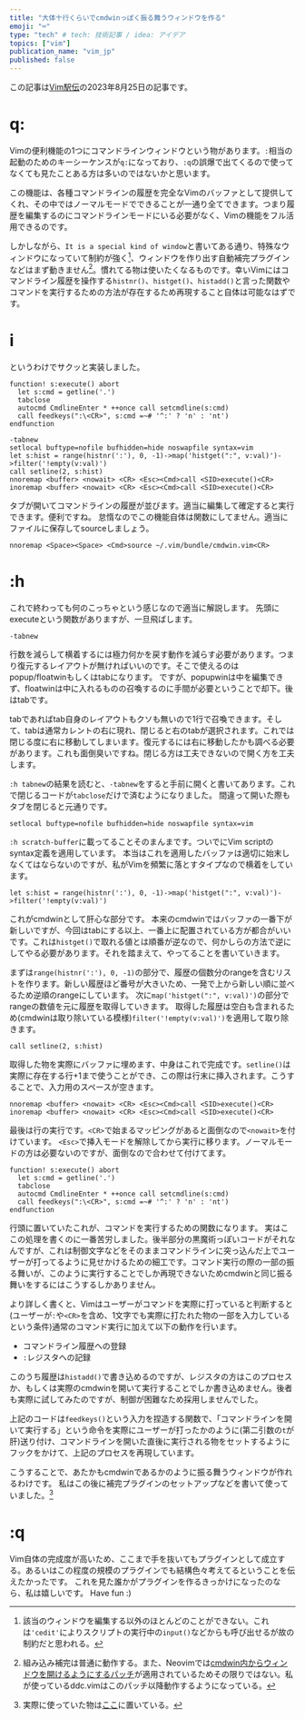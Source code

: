 ```yaml
---
title: "大体十行くらいでcmdwinっぽく振る舞うウィンドウを作る"
emoji: "⌨"
type: "tech" # tech: 技術記事 / idea: アイデア
topics: ["vim"]
publication_name: "vim_jp"
published: false
---
```


この記事は[Vim駅伝](https://vim-jp.org/ekiden/)の2023年8月25日の記事です。

# q:

Vimの便利機能の1つにコマンドラインウィンドウという物があります。`:`相当の起動のためのキーシーケンスが`q:`になっており、`:q`の誤爆で出てくるので使ってなくても見たことある方は多いのではないかと思います。

この機能は、各種コマンドラインの履歴を完全なVimのバッファとして提供してくれ、その中ではノーマルモードでできることが一通り全てできます。つまり履歴を編集するのにコマンドラインモードにいる必要がなく、Vimの機能をフル活用できるのです。

しかしながら、`It is a special kind of window`と書いてある通り、特殊なウィンドウになっていて制約が強く[^1]、ウィンドウを作り出す自動補完プラグインなどはまず動きません[^2]。慣れてる物は使いたくなるものです。幸いVimにはコマンドライン履歴を操作する`histnr()`、`histget()`、`histadd()`と言った関数やコマンドを実行するための方法が存在するため再現すること自体は可能なはずです。

# i

というわけでサクッと実装しました。

```vim
function! s:execute() abort
  let s:cmd = getline('.')
  tabclose
  autocmd CmdlineEnter * ++once call setcmdline(s:cmd)
  call feedkeys(":\<CR>", s:cmd =~# '^:' ? 'n' : 'nt')
endfunction

-tabnew
setlocal buftype=nofile bufhidden=hide noswapfile syntax=vim
let s:hist = range(histnr(':'), 0, -1)->map('histget(":", v:val)')->filter('!empty(v:val)')
call setline(2, s:hist)
nnoremap <buffer> <nowait> <CR> <Esc><Cmd>call <SID>execute()<CR>
inoremap <buffer> <nowait> <CR> <Esc><Cmd>call <SID>execute()<CR>
```

タブが開いてコマンドラインの履歴が並びます。適当に編集して確定すると実行できます。便利ですね。
怠惰なのでこの機能自体は関数にしてません。適当にファイルに保存してsourceしましょう。

```
nnoremap <Space><Space> <Cmd>source ~/.vim/bundle/cmdwin.vim<CR>
```

# :h

これで終わっても何のこっちゃという感じなので適当に解説します。
先頭にexecuteという関数がありますが、一旦飛ばします。

```vim
-tabnew
```

行数を減らして横着するには極力何かを戻す動作を減らす必要があります。つまり復元するレイアウトが無ければいいのです。そこで使えるのはpopup/floatwinもしくはtabになります。 ですが、popupwinは中を編集できず、floatwinは中に入れるものの召喚するのに手間が必要ということで却下。後はtabです。

tabであればtab自身のレイアウトもクソも無いので1行で召喚できます。そして、tabは通常カレントの右に現れ、閉じると右のtabが選択されます。これでは閉じる度に右に移動してしまいます。復元するには右に移動したかも調べる必要があります。これも面倒臭いですね。閉じる方は工夫できないので開く方を工夫します。

`:h tabnew`の結果を読むと、`-tabnew`をすると手前に開くと書いてあります。これで閉じるコードが`tabclose`だけで済むようになりました。
間違って開いた際もタブを閉じると元通りです。

```vim
setlocal buftype=nofile bufhidden=hide noswapfile syntax=vim
```

`:h scratch-buffer`に載ってることそのまんまです。ついでにVim scriptのsyntax定義を適用しています。
本当はこれを適用したバッファは適切に始末しなくてはならないのですが、私がVimを頻繁に落とすタイプなので横着をしています。


```vim
let s:hist = range(histnr(':'), 0, -1)->map('histget(":", v:val)')->filter('!empty(v:val)')
```

これがcmdwinとして肝心な部分です。
本来のcmdwinではバッファの一番下が新しいですが、今回はtabにする以上、一番上に配置されている方が都合がいいです。これは`histget()`で取れる値とは順番が逆なので、何かしらの方法で逆にしてやる必要があります。それを踏まえて、やってることを書いていきます。

まずは`range(histnr(':'), 0, -1)`の部分で、履歴の個数分のrangeを含むリストを作ります。新しい履歴ほど番号が大きいため、一発で上から新しい順に並べるため逆順のrangeにしています。
次に`map('histget(":", v:val)')`の部分でrangeの数値を元に履歴を取得していきます。
取得した履歴は空白も含まれるため(cmdwinは取り除いている模様)`filter('!empty(v:val)')`を適用して取り除きます。

```vim
call setline(2, s:hist)
```

取得した物を実際にバッファに埋めます、中身はこれで完成です。`setline()`は実際に存在する行+1まで使うことができ、この際は行末に挿入されます。こうすることで、入力用のスペースが空きます。

```vim
nnoremap <buffer> <nowait> <CR> <Esc><Cmd>call <SID>execute()<CR>
inoremap <buffer> <nowait> <CR> <Esc><Cmd>call <SID>execute()<CR>
```

最後は行の実行です。`<CR>`で始まるマッピングがあると面倒なので`<nowait>`を付けています。
`<Esc>`で挿入モードを解除してから実行に移ります。ノーマルモードの方は必要ないのですが、面倒なので合わせて付けてます。

```vim
function! s:execute() abort
  let s:cmd = getline('.')
  tabclose
  autocmd CmdlineEnter * ++once call setcmdline(s:cmd)
  call feedkeys(":\<CR>", s:cmd =~# '^:' ? 'n' : 'nt')
endfunction
```

行頭に置いていたこれが、コマンドを実行するための関数になります。
実はここの処理を書くのに一番苦労しました。後半部分の黒魔術っぽいコードがそれなんですが、これは制御文字などをそのままコマンドラインに突っ込んだ上でユーザーが打ってるように見せかけるための細工です。コマンド実行の際の一部の振る舞いが、このように実行することでしか再現できないためcmdwinと同じ振る舞いをするにはこうするしかありません。

より詳しく書くと、Vimはユーザーがコマンドを実際に打っていると判断すると(ユーザーが`:`や`<CR>`を含め、1文字でも実際に打たれた物の一部を入力しているという条件)通常のコマンド実行に加えて以下の動作を行います。

- コマンドライン履歴への登録
- `:`レジスタへの記録

このうち履歴は`histadd()`で書き込めるのですが、レジスタの方はこのプロセスか、もしくは実際のcmdwinを開いて実行することでしか書き込めません。後者も実際に試してみたのですが、制御が困難なため採用しませんでした。

上記のコードは`feedkeys()`という入力を捏造する関数で、「コマンドラインを開いて実行する」という命令を実際にユーザーが打ったかのように(第二引数の`t`が肝)送り付け、コマンドラインを開いた直後に実行される物をセットするようにフックをかけて、上記のプロセスを再現しています。

こうすることで、あたかもcmdwinであるかのように振る舞うウィンドウが作れるわけです。
私はこの後に補完プラグインのセットアップなどを書いて使っていました。[^3]

# :q

Vim自体の完成度が高いため、ここまで手を抜いてもプラグインとして成立する。あるいはこの程度の規模のプラグインでも結構色々考えてるということを伝えたかったです。
これを見た誰かがプラグインを作るきっかけになったのなら、私は嬉しいです。
Have fun :)

[^1]: 該当のウィンドウを編集する以外のほとんどのことができない。これは`'cedit'`によりスクリプトの実行中の`input()`などからも呼び出せるが故の制約だと思われる。
[^2]: 組み込み補完は普通に動作する。また、Neovimでは[cmdwin内からウィンドウを開けるようにするパッチ](https://github.com/neovim/neovim/pull/24457)が適用されているためその限りではない。私が使っているddc.vimはこのパッチ以降動作するようになっている。
[^3]: 実際に使っていた物は[ここ](https://github.com/kuuote/dotvim/blob/e4bc4b1967fccf273517a1fd2652c5c0020534f8/bundle/cmdwin.vim)に置いている。

